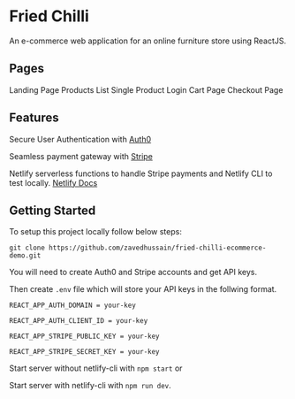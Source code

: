 # Fried Chilli

An e-commerce web application for an online furniture store using ReactJS.

## Pages

Landing Page
Products List
Single Product
Login
Cart Page
Checkout Page

## Features

Secure User Authentication with [Auth0](https://auth0.com/)

Seamless payment gateway with [Stripe](https://stripe.com/en-in)

Netlify serverless functions to handle Stripe payments and Netlify CLI to test locally. [Netlify Docs](https://docs.netlify.com/)

## Getting Started

To setup this project locally follow below steps:

`git clone https://github.com/zavedhussain/fried-chilli-ecommerce-demo.git`

You will need to create Auth0 and Stripe accounts and get API keys.

Then create `.env` file which will store your API keys in the follwing format.

```
REACT_APP_AUTH_DOMAIN = your-key

REACT_APP_AUTH_CLIENT_ID = your-key

REACT_APP_STRIPE_PUBLIC_KEY = your-key

REACT_APP_STRIPE_SECRET_KEY = your-key
```

Start server without netlify-cli with `npm start` or

Start server with netlify-cli with `npm run dev`.
